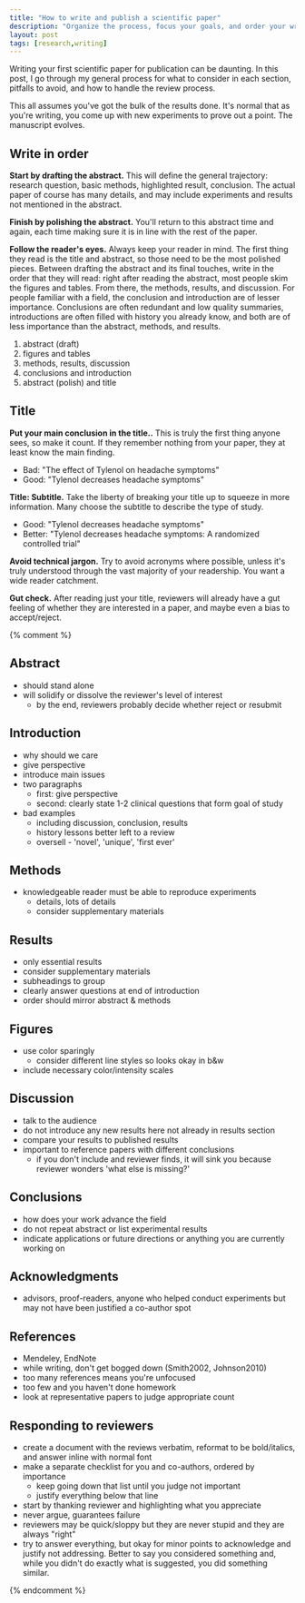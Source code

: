 ```yaml
---
title: "How to write and publish a scientific paper"
description: "Organize the process, focus your goals, and order your writing"
layout: post
tags: [research,writing]
---
```


Writing your first scientific paper for publication can be daunting.  In this
post, I go through my general process for what to consider in each section,
pitfalls to avoid, and how to handle the review process.

This all assumes you've got the bulk of the results done.  It's normal that as
you're writing, you come up with new experiments to prove out a point.  The
manuscript evolves.


## Write in order

**Start by drafting the abstract.** This will define the general trajectory:
research question, basic methods, highlighted result, conclusion.  The actual
paper of course has many details, and may include experiments and results not
mentioned in the abstract.

**Finish by polishing the abstract.** You'll return to this abstract time and
again, each time making sure it is in line with the rest of the paper.

**Follow the reader's eyes.** Always keep your reader in mind.  The first
thing they read is the title and abstract, so those need to be the most
polished pieces.  Between drafting the abstract and its final touches, write
in the order that they will read: right after reading the abstract, most
people skim the figures and tables.  From there, the methods, results, and
discussion.  For people familiar with a field, the conclusion and introduction
are of lesser importance.  Conclusions are often redundant and low quality
summaries, introductions are often filled with history you already know, and
both are of less importance than the abstract, methods, and results.

1. abstract (draft)
1. figures and tables
1. methods, results, discussion
1. conclusions and introduction
1. abstract (polish) and title




## Title

**Put your main conclusion in the title..** This is truly the first thing
anyone sees, so make it count.  If they remember nothing from your paper, they
at least know the main finding.

* Bad: "The effect of Tylenol on headache symptoms"
* Good: "Tylenol decreases headache symptoms"

**Title: Subtitle.** Take the liberty of breaking your title up to squeeze in
more information.  Many choose the subtitle to describe the type of study.

* Good: "Tylenol decreases headache symptoms"
* Better: "Tylenol decreases headache symptoms: A randomized controlled trial"

**Avoid technical jargon.** Try to avoid acronyms where possible, unless it's
truly understood through the vast majority of your readership.  You want a
wide reader catchment.

**Gut check.** After reading just your title, reviewers will already have a
gut feeling of whether they are interested in a paper, and maybe even a bias
to accept/reject.



{% comment %}

## Abstract

- should stand alone
- will solidify or dissolve the reviewer's level of interest
  - by the end, reviewers probably decide whether reject or resubmit


## Introduction

- why should we care
- give perspective
- introduce main issues
- two paragraphs
  - first: give perspective
  - second: clearly state 1-2 clinical questions that form goal of study
- bad examples
  - including discussion, conclusion, results
  - history lessons better left to a review
  - oversell - 'novel', 'unique', 'first ever'


## Methods

- knowledgeable reader must be able to reproduce experiments
  - details, lots of details
  - consider supplementary materials


## Results

- only essential results
- consider supplementary materials
- subheadings to group
- clearly answer questions at end of introduction
- order should mirror abstract & methods


## Figures

- use color sparingly
  - consider different line styles so looks okay in b&w
- include necessary color/intensity scales


## Discussion

- talk to the audience
- do not introduce any new results here not already in results section
- compare your results to published results
- important to reference papers with different conclusions
  - if you don't include and reviewer finds, it will sink you because reviewer
    wonders 'what else is missing?'


## Conclusions

- how does your work advance the field
- do not repeat abstract or list experimental results
- indicate applications or future directions or anything you are currently
  working on


## Acknowledgments

- advisors, proof-readers, anyone who helped conduct experiments but may not
  have been justified a co-author spot


## References

- Mendeley, EndNote
- while writing, don't get bogged down (Smith2002, Johnson2010)
- too many references means you're unfocused
- too few and you haven't done homework
- look at representative papers to judge appropriate count



## Responding to reviewers

- create a document with the reviews verbatim, reformat to be bold/italics,
  and answer inline with normal font
- make a separate checklist for you and co-authors, ordered by importance
  - keep going down that list until you judge not important
  - justify everything below that line
- start by thanking reviewer and highlighting what you appreciate
- never argue, guarantees failure
- reviewers may be quick/sloppy but they are never stupid and they are always
  "right"
- try to answer everything, but okay for minor points to acknowledge and
  justify not addressing.  Better to say you considered something and, while
  you didn't do exactly what is suggested, you did something similar.

{% endcomment %}

[nature]: http://blogs.nature.com/naturejobs/2014/11/03/how-to-get-published-in-high-impact-journals-big-research-and-better-writing/
